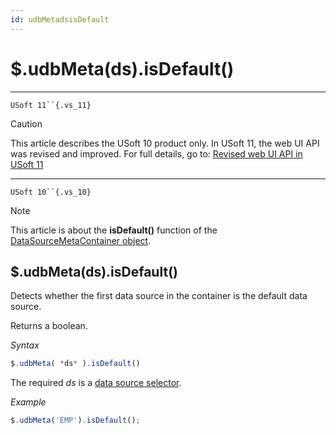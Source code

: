 ```yaml
---
id: udbMetadsisDefault
---
```


# $.udbMeta(ds).isDefault()



----

`USoft 11``{.vs_11}`

> [!CAUTION]
> This article describes the USoft 10 product only.
> In USoft 11, the web UI API was revised and improved. For full details, go to:
> [Revised web UI API in USoft 11](/docs/Web%20and%20app%20UIs/UDB%20udb/Revised%20web%20UI%20API%20in%20USoft%2011.md)

----

`USoft 10``{.vs_10}`

> [!NOTE]
> This article is about the **isDefault()** function of the [DataSourceMetaContainer object](/docs/Web%20and%20app%20UIs/UDB%20DataSourceMetaContainer).

## **$.udbMeta(ds).isDefault()**

Detects whether the first data source in the container is the default data source.

Returns a boolean.

*Syntax*

```js
$.udbMeta( *ds* ).isDefault()
```

The required *ds* is a [data source selector](/docs/Web%20and%20app%20UIs/UDB%20DataSourceMetaContainer/UDB%20DataSourceMetaContainer%20object.md).

*Example*

```js
$.udbMeta('EMP').isDefault();
```

 